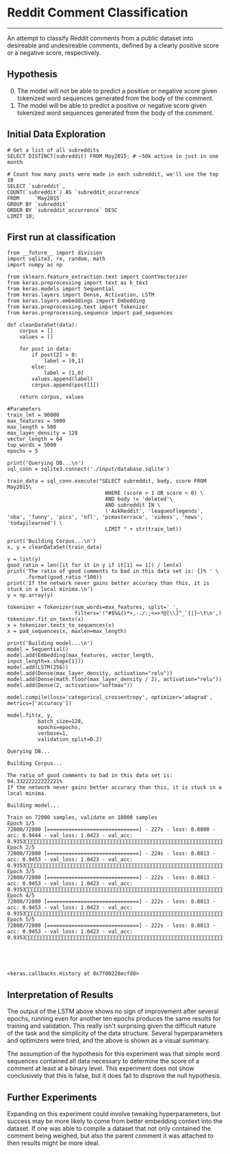 
# Reddit Comment Classification
---
An attempt to classify Reddit comments from a public dataset into desireable and undesireable comments, defined by a clearly positive score  or a negative score, respectively. 

## Hypothesis
0. The model will not be able to predict a positive or negative score given tokenized word sequences generated from the body of the comment.
1. The model will be able to predict a positive or negative score given tokenized word sequences generated from the body of the comment.

## Initial Data Exploration


```
# Get a list of all subreddits
SELECT DISTINCT(subreddit) FROM May2015; # ~50k active in just in one month

# Count how many posts were made in each subreddit, we'll use the top 10
SELECT `subreddit`,
COUNT(`subreddit`) AS `subreddit_occurrence` 
FROM     `May2015`
GROUP BY `subreddit`
ORDER BY `subreddit_occurrence` DESC
LIMIT 10;

```

## First run at classification


```
from __future__ import division
import sqlite3, re, random, math
import numpy as np

from sklearn.feature_extraction.text import CountVectorizer
from keras.preprocessing import text as k_text
from keras.models import Sequential
from keras.layers import Dense, Activation, LSTM
from keras.layers.embeddings import Embedding
from keras.preprocessing.text import Tokenizer
from keras.preprocessing.sequence import pad_sequences

def cleanDataSet(data):
    corpus = []
    values = []

    for post in data:
        if post[2] > 0:
            label = [0,1]
        else:
            label = [1,0]
        values.append(label)
        corpus.append(post[1])    

    return corpus, values

#Parameters
train_lmt = 90000
max_features = 5000
max_length = 500
max_layer_density = 128
vector_length = 64
top_words = 5000
epochs = 5

print('Querying DB...\n')
sql_conn = sqlite3.connect('./input/database.sqlite')

train_data = sql_conn.execute("SELECT subreddit, body, score FROM May2015\
                                WHERE (score > 1 OR score < 0) \
                                AND body != 'deleted'\
                                AND subreddit IN \
                                ('AskReddit', 'leagueoflegends', 'nba', 'funny', 'pics', 'nfl', 'pcmasterrace', 'videos', 'news', 'todayilearned') \
                                LIMIT " + str(train_lmt))

print('Building Corpus...\n')
x, y = cleanDataSet(train_data)

y = list(y)
good_ratio = len([it for it in y if it[1] == 1]) / len(x)
print('The ratio of good comments to bad in this data set is: {}% ' \
      .format(good_ratio *100))
print('If the network never gains better accuracy than this, it is stuck in a local minima.\n')
y = np.array(y)

tokenizer = Tokenizer(num_words=max_features, split=' ', 
                      filters='!"#$%&()*+,-./:;<=>?@[\\]^_`{|}~\t\n',)
tokenizer.fit_on_texts(x)
x = tokenizer.texts_to_sequences(x)
x = pad_sequences(x, maxlen=max_length)

print('Building model...\n')
model = Sequential()
model.add(Embedding(max_features, vector_length, input_length=x.shape[1]))
model.add(LSTM(256))
model.add(Dense(max_layer_density, activation="relu"))
model.add(Dense(math.floor(max_layer_density / 2), activation="relu"))
model.add(Dense(2, activation="softmax"))

model.compile(loss='categorical_crossentropy', optimizer='adagrad', metrics=['accuracy'])

model.fit(x, y,
          batch_size=128,
          epochs=epochs,
          verbose=1,
          validation_split=0.2)

```

    Querying DB...
    
    Building Corpus...
    
    The ratio of good comments to bad in this data set is: 94.33222222222221% 
    If the network never gains better accuracy than this, it is stuck in a local minima.
    
    Building model...
    
    Train on 72000 samples, validate on 18000 samples
    Epoch 1/5
    72000/72000 [==============================] - 227s - loss: 0.8800 - acc: 0.9444 - val_loss: 1.0423 - val_acc: 0.9353
    Epoch 2/5
    72000/72000 [==============================] - 224s - loss: 0.8813 - acc: 0.9453 - val_loss: 1.0423 - val_acc: 0.9353
    Epoch 3/5
    72000/72000 [==============================] - 222s - loss: 0.8813 - acc: 0.9453 - val_loss: 1.0423 - val_acc: 0.9353
    Epoch 4/5
    72000/72000 [==============================] - 222s - loss: 0.8813 - acc: 0.9453 - val_loss: 1.0423 - val_acc: 0.9353
    Epoch 5/5
    72000/72000 [==============================] - 222s - loss: 0.8813 - acc: 0.9453 - val_loss: 1.0423 - val_acc: 0.9353





    <keras.callbacks.History at 0x7f00228ecfd0>



## Interpretation of Results
The output of the LSTM above shows no sign of improvement after several epochs, running even for another ten epochs produces the same results for training and validation. This really isn't surprising given the difficult nature of the task and the simplicity of the data structure. Several hyperparameters and optimizers were tried, and the above is shown as a visual summary.

The assumption of the hypothesis for this experiment was that simple word sequences contained all data necessary to determine the score of a comment at least at a binary level. This experiment does not show conclusively that this is false, but it does fail to disprove the null hypothesis.

## Further Experiments
Expanding on this experiment could involve tweaking hyperparameters, but success may be more likely to come from better embedding context into the dataset. If one was able to compile a dataset that not only contained the comment being weighed, but also the parent comment it was attached to then results might be more ideal. 

